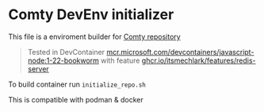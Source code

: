 # Comty DevEnv initializer

This file is a enviroment builder for [Comty repository](https://github.com/ragestudio/comty)

> Tested in DevContainer [mcr.microsoft.com/devcontainers/javascript-node:1-22-bookworm](https://github.com/devcontainers/templates/tree/main/src/javascript-node) with feature [ghcr.io/itsmechlark/features/redis-server](https://github.com/itsmechlark/features/tree/main/src/redis-server)

To build container run `initialize_repo.sh`

This is compatible with podman & docker